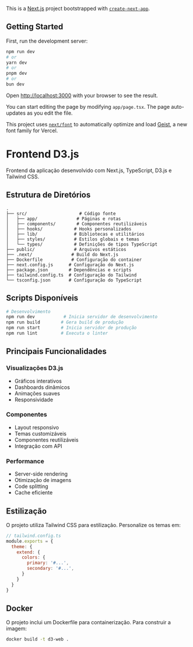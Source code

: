 This is a [Next.js](https://nextjs.org) project bootstrapped with [`create-next-app`](https://nextjs.org/docs/app/api-reference/cli/create-next-app).

## Getting Started

First, run the development server:

```bash
npm run dev
# or
yarn dev
# or
pnpm dev
# or
bun dev
```

Open [http://localhost:3000](http://localhost:3000) with your browser to see the result.

You can start editing the page by modifying `app/page.tsx`. The page auto-updates as you edit the file.

This project uses [`next/font`](https://nextjs.org/docs/app/building-your-application/optimizing/fonts) to automatically optimize and load [Geist](https://vercel.com/font), a new font family for Vercel.

# Frontend D3.js

Frontend da aplicação desenvolvido com Next.js, TypeScript, D3.js e Tailwind CSS.

## Estrutura de Diretórios

```
.
├── src/                    # Código fonte
│   ├── app/               # Páginas e rotas
│   ├── components/        # Componentes reutilizáveis
│   ├── hooks/            # Hooks personalizados
│   ├── lib/              # Bibliotecas e utilitários
│   ├── styles/           # Estilos globais e temas
│   └── types/            # Definições de tipos TypeScript
├── public/               # Arquivos estáticos
├── .next/               # Build do Next.js
├── Dockerfile           # Configuração do container
├── next.config.js      # Configuração do Next.js
├── package.json        # Dependências e scripts
├── tailwind.config.ts  # Configuração do Tailwind
└── tsconfig.json       # Configuração do TypeScript
```

## Scripts Disponíveis

```bash
# Desenvolvimento
npm run dev           # Inicia servidor de desenvolvimento
npm run build        # Gera build de produção
npm run start        # Inicia servidor de produção
npm run lint         # Executa o linter
```

## Principais Funcionalidades

### Visualizações D3.js
- Gráficos interativos
- Dashboards dinâmicos
- Animações suaves
- Responsividade

### Componentes
- Layout responsivo
- Temas customizáveis
- Componentes reutilizáveis
- Integração com API

### Performance
- Server-side rendering
- Otimização de imagens
- Code splitting
- Cache eficiente

## Estilização

O projeto utiliza Tailwind CSS para estilização. Personalize os temas em:

```js
// tailwind.config.ts
module.exports = {
  theme: {
    extend: {
      colors: {
        primary: '#...',
        secondary: '#...',
      }
    }
  }
}
```

## Docker

O projeto inclui um Dockerfile para containerização. Para construir a imagem:

```bash
docker build -t d3-web .
```